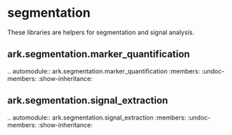 segmentation
========================

These libraries are helpers for segmentation and signal analysis.

ark.segmentation.marker\_quantification
----------------------------------------------

.. automodule:: ark.segmentation.marker_quantification
   :members:
   :undoc-members:
   :show-inheritance:

ark.segmentation.signal\_extraction
------------------------------------------

.. automodule:: ark.segmentation.signal_extraction
   :members:
   :undoc-members:
   :show-inheritance:
